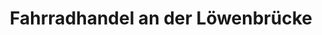 ---
title: "Fahrradhandel an der Löwenbrücke"
url: /bamberg/fahrradhandel-an-der-loewenbruecke/
shop: Fahrrad
---